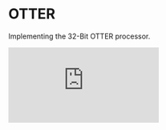 # OTTER

Implementing the 32-Bit OTTER processor.

![alt text](https://github.com/ryanleontini/OTTER/blob/main/OTTER_architecture_1_09.pdf)
